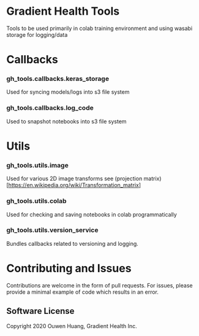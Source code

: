 # Gradient Health Tools

Tools to be used primarily in colab training environment and using wasabi storage for logging/data

# Callbacks

### gh_tools.callbacks.keras_storage
Used for syncing models/logs into s3 file system

### gh_tools.callbacks.log_code
Used to snapshot notebooks into s3 file system

# Utils

### gh_tools.utils.image
Used for various 2D image transforms see (projection matrix)[https://en.wikipedia.org/wiki/Transformation_matrix]

### gh_tools.utils.colab
Used for checking and saving notebooks in colab programmatically

### gh_tools.utils.version_service
Bundles callbacks related to versioning and logging.

# Contributing and Issues
Contributions are welcome in the form of pull requests.
For issues, please provide a minimal example of code which results in an error.
 
## Software License
Copyright 2020 Ouwen Huang, Gradient Health Inc.
